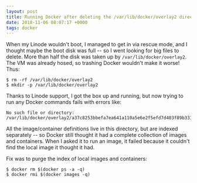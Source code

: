 ```yaml
---
layout: post
title: Running Docker after deleting the /var/lib/docker/overlay2 directory
date: 2018-11-06 08:07:17 +0000
tags: docker
---
```


When my Linode wouldn't boot, I managed to get in via rescue mode, and I thought maybe the boot disk was full -- so I went looking for big files to delete.
More than half the disk was taken up by `/var/lib/docker/overlay2`.
The VM was already hosed, so trashing Docker wouldn't make it worse!
Thus:

```console
$ rm -rf /var/lib/docker/overlay2
$ mkdir -p /var/lib/docker/overlay2
```

Thanks to Linode support, I got the box up and running, but now trying to run any Docker commands fails with errors like:

```
No such file or directory: /var/lib/docker/overlay2/a37c8253bbefa7ea641a110a5e6e2f5efd7d403f89b3319ef97a8038c2db229b
```

All the image/container definitions live in this directory, but are indexed separately -- so Docker still thought it had a complete collection of images and containers.
When I asked it to run an image, it failed because it couldn't find the local image it thought it had.

Fix was to purge the index of local images and containers:

```console
$ docker rm $(docker ps -a -q)
$ docker rmi $(docker images -q)
```
